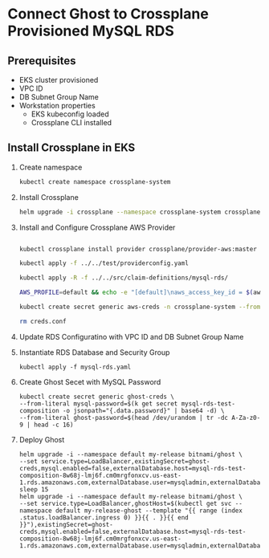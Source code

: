 # Connect Ghost to Crossplane Provisioned MySQL RDS

## Prerequisites

* EKS cluster provisioned
* VPC ID
* DB Subnet Group Name
* Workstation properties
    * EKS kubeconfig loaded
    * Crossplane CLI installed

## Install Crossplane in EKS

1. Create namespace
    ```bash
    kubectl create namespace crossplane-system
    ```

1. Install Crossplane
    ```bash
    helm upgrade -i crossplane --namespace crossplane-system crossplane-stable/crossplane
    ```

1. Install and Configure Crossplane AWS Provider
    ```bash
    
    kubectl crossplane install provider crossplane/provider-aws:master
    
    kubectl apply -f ../../test/providerconfig.yaml
    
    kubectl apply -R -f ../../src/claim-definitions/mysql-rds/

    AWS_PROFILE=default && echo -e "[default]\naws_access_key_id = $(aws configure get aws_access_key_id --profile $AWS_PROFILE)\naws_secret_access_key = $(aws configure get aws_secret_access_key --profile $AWS_PROFILE)" > creds.conf
    
    kubectl create secret generic aws-creds -n crossplane-system --from-file=creds=creds.conf
    
    rm creds.conf
    ```
1. Update RDS Configuratino with VPC ID and DB Subnet Group Name


1. Instantiate RDS Database and Security Group
    ```
    kubectl apply -f mysql-rds.yaml
    ```

1. Create Ghost Secet with MySQL Password
    ```
    kubectl create secret generic ghost-creds \
    --from-literal mysql-password=$(k get secret mysql-rds-test-composition -o jsonpath="{.data.password}" | base64 -d) \
    --from-literal ghost-password=$(head /dev/urandom | tr -dc A-Za-z0-9 | head -c 16)
    ```

1. Deploy Ghost
    ```
    helm upgrade -i --namespace default my-release bitnami/ghost \
    --set service.type=LoadBalancer,existingSecret=ghost-creds,mysql.enabled=false,externalDatabase.host=mysql-rds-test-composition-8w68j-lmj6f.cm0mrgfonxcv.us-east-1.rds.amazonaws.com,externalDatabase.user=mysqladmin,externalDatabase.database=mysqlrdstest
    sleep 15
    helm upgrade -i --namespace default my-release bitnami/ghost \
    --set service.type=LoadBalancer,ghostHost=$(kubectl get svc --namespace default my-release-ghost --template "{{ range (index .status.loadBalancer.ingress 0) }}{{ . }}{{ end }}"),existingSecret=ghost-creds,mysql.enabled=false,externalDatabase.host=mysql-rds-test-composition-8w68j-lmj6f.cm0mrgfonxcv.us-east-1.rds.amazonaws.com,externalDatabase.user=mysqladmin,externalDatabase.database=mysqlrdstest
    ```